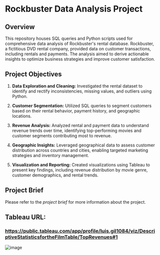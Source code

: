# Rockbuster Data Analysis Project

## Overview
This repository houses SQL queries and Python scripts used for comprehensive data analysis of Rockbuster's rental database. Rockbuster, a fictitious DVD rental company, provided data on customer transactions, including rentals and payments. The analysis aimed to derive actionable insights to optimize business strategies and improve customer satisfaction.

## Project Objectives
1. **Data Exploration and Cleaning:** Investigated the rental dataset to identify and rectify inconsistencies, missing values, and outliers using Python.
   
2. **Customer Segmentation:** Utilized SQL queries to segment customers based on their rental behavior, payment history, and geographic locations.

3. **Revenue Analysis:** Analyzed rental and payment data to understand revenue trends over time, identifying top-performing movies and customer segments contributing most to revenue.

4. **Geographic Insights:** Leveraged geographical data to assess customer distribution across countries and cities, enabling targeted marketing strategies and inventory management.

5. **Visualization and Reporting:** Created visualizations using Tableau to present key findings, including revenue distribution by movie genre, customer demographics, and rental trends.

## Project Brief
Please refer to the *project brief* for more information about the project.

## Tableau URL:
### https://public.tableau.com/app/profile/luis.gil1084/viz/DescriptiveStatisticsfortheFilmTable/TopRevenues#1
![image](https://github.com/luisgil1989/Rockbuster-Stealth-Data-Analysis-Project/assets/54444774/d85ea75c-d5d1-412f-a67a-0acc887eb599)

